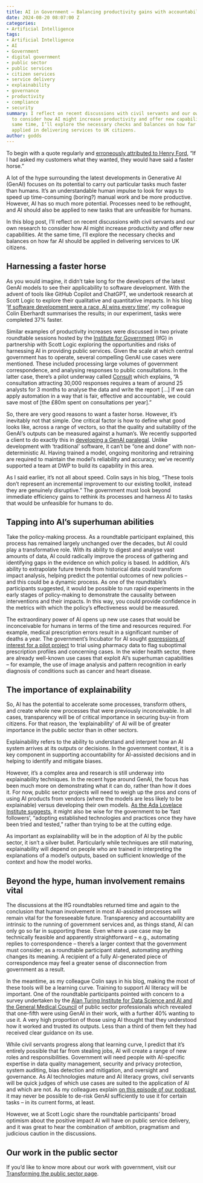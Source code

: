 ```yaml
---
title: AI in Government – Balancing productivity gains with accountability
date: 2024-08-20 08:07:00 Z
categories:
- Artificial Intelligence
tags:
- Artificial Intelligence
- AI
- Government
- digital government
- public sector
- public services
- citizen services
- service delivery
- explainability
- governance
- productivity
- compliance
- security
summary: I reflect on recent discussions with civil servants and our own research
  to consider how AI might increase productivity and offer new capabilities. At the
  same time, I’ll explore the necessary checks and balances on how far AI should be
  applied in delivering services to UK citizens.
author: godds
---
```


To begin with a quote regularly and [erroneously attributed to Henry Ford](https://quoteinvestigator.com/2011/07/28/ford-faster-horse/), “If I had asked my customers what they wanted, they would have said a faster horse.”

A lot of the hype surrounding the latest developments in Generative AI (GenAI) focuses on its potential to carry out particular tasks much faster than humans. It’s an understandable human impulse to look for ways to speed up time-consuming (boring?) manual work and be more productive. However, AI has so much more potential. Processes need to be rethought, and AI should also be applied to new tasks that are unfeasible for humans.

In this blog post, I’ll reflect on recent discussions with civil servants and our own research to consider how AI might increase productivity and offer new capabilities. At the same time, I’ll explore the necessary checks and balances on how far AI should be applied in delivering services to UK citizens.

## Harnessing a faster horse

As you would imagine, it didn’t take long for the developers of the latest GenAI models to see their applicability to software development. With the advent of tools like GitHub Copilot and ChatGPT, we undertook research at Scott Logic to explore their qualitative and quantitative impacts. In his blog ‘[If software development were a race, AI wins every time](https://blog.scottlogic.com/2023/12/18/software-development-ai-wins-the-race.html)’, my colleague Colin Eberhardt summarises the results; in our experiment, tasks were completed 37% faster.

Similar examples of productivity increases were discussed in two private roundtable sessions hosted by the [Institute for Government](https://www.instituteforgovernment.org.uk/) (IfG) in partnership with Scott Logic exploring the opportunities and risks of harnessing AI in providing public services. Given the scale at which central government has to operate, several compelling GenAI use cases were mentioned. These included processing large volumes of government correspondence, and analysing responses to public consultations. In the latter case, there’s a pilot underway called [Consult](https://ai.gov.uk/projects/consult/) which explains, “A consultation attracting 30,000 responses requires a team of around 25 analysts for 3 months to analyse the data and write the report \[...\] If we can apply automation in a way that is fair, effective and accountable, we could save most of \[the £80m spent on consultations per year\].”

So, there are very good reasons to want a faster horse. However, it’s inevitably not that simple. One critical factor is how to define what good looks like, across a range of vectors, so that the quality and suitability of the GenAI’s outputs can be measured against a human’s. We recently supported a client to do exactly this in [developing a GenAI paralegal](https://www.scottlogic.com/our-work/blinqx-building-genai-paralegal). Unlike development with ‘traditional’ software, it can’t be “one and done” with non-deterministic AI. Having trained a model, ongoing monitoring and retraining are required to maintain the model’s reliability and accuracy; we’ve recently supported a team at DWP to build its capability in this area.

As I said earlier, it’s not all about speed. Colin says in his blog, “These tools don’t represent an incremental improvement to our existing toolkit, instead they are genuinely disruptive.” The government must look beyond immediate efficiency gains to rethink its processes and harness AI to tasks that would be unfeasible for humans to do.

## Tapping into AI’s superhuman abilities

Take the policy-making process. As a roundtable participant explained, this process has remained largely unchanged over the decades, but AI could play a transformative role. With its ability to digest and analyse vast amounts of data, AI could radically improve the process of gathering and identifying gaps in the evidence on which policy is based. In addition, AI’s ability to extrapolate future trends from historical data could transform impact analysis, helping predict the potential outcomes of new policies – and this could be a dynamic process. As one of the roundtable’s participants suggested, it would be possible to run rapid experiments in the early stages of policy-making to demonstrate the causality between interventions and their impacts. In this way, you could provide confidence in the metrics with which the policy’s effectiveness would be measured.

The extraordinary power of AI opens up new use cases that would be inconceivable for humans in terms of the time and resources required. For example, medical prescription errors result in a significant number of deaths a year. The government’s Incubator for AI sought [expressions of interest for a pilot project](https://ai.gov.uk/files/Incubator%20for%20AI%20-%20Expressions%20of%20Interest%20for%20Pharmacy%20Data%20project.pdf) to trial using pharmacy data to flag suboptimal prescription profiles and concerning cases. In the wider health sector, there are already well-known use cases that exploit AI’s superhuman capabilities – for example, the use of image analysis and pattern recognition in early diagnosis of conditions such as cancer and heart disease.

## The importance of explainability

So, AI has the potential to accelerate some processes, transform others, and create whole new processes that were previously inconceivable. In all cases, transparency will be of critical importance in securing buy-in from citizens. For that reason, the ‘explainability’ of AI will be of greater importance in the public sector than in other sectors.

Explainability refers to the ability to understand and interpret how an AI system arrives at its outputs or decisions. In the government context, it is a key component in supporting accountability for AI-assisted decisions and in helping to identify and mitigate biases.

However, it’s a complex area and research is still underway into explainability techniques. In the recent hype around GenAI, the focus has been much more on demonstrating what it can do, rather than how it does it. For now, public sector projects will need to weigh up the pros and cons of using AI products from vendors (where the models are less likely to be explainable) versus developing their own models. [As the Ada Lovelace Institute suggests](https://www.adalovelaceinstitute.org/policy-briefing/foundation-models-public-sector/), it might also be wise for the government to be ‘fast followers’, “adopting established technologies and practices once they have been tried and tested,” rather than trying to be at the cutting edge.

As important as explainability will be in the adoption of AI by the public sector, it isn’t a silver bullet. Particularly while techniques are still maturing, explainability will depend on people who are trained in interpreting the explanations of a model’s outputs, based on sufficient knowledge of the context and how the model works.

## Beyond the hype, human involvement remains vital

The discussions at the IfG roundtables returned time and again to the conclusion that human involvement in most AI-assisted processes will remain vital for the foreseeable future. Transparency and accountability are intrinsic to the running of government services and, as things stand, AI can only go so far in supporting these. Even where a use case may be technically feasible and apparently straightforward – e.g., automating replies to correspondence – there’s a larger context that the government must consider; as a roundtable participant stated, automating anything changes its meaning. A recipient of a fully AI-generated piece of correspondence may feel a greater sense of disconnection from government as a result.

In the meantime, as my colleague Colin says in his blog, making the most of these tools will be a learning curve. Training to support AI literacy will be important. One of the roundtable participants pointed with concern to a survey undertaken by the [Alan Turing Institute for Data Science and AI and the General Medical Council](https://www.turing.ac.uk/research/research-projects/understanding-use-and-impacts-perceptive-predictive-and-generative-ai) of public sector professionals which revealed that one-fifth were using GenAI in their work, with a further 40% wanting to use it. A very high proportion of those using AI thought that they understood how it worked and trusted its outputs. Less than a third of them felt they had received clear guidance on its use.

While civil servants progress along that learning curve, I predict that it’s entirely possible that far from stealing jobs, AI will create a range of new roles and responsibilities. Government will need people with AI-specific expertise in data quality management, security and privacy protection, system auditing, bias detection and mitigation, and oversight and governance. As AI technologies mature and AI literacy grows, civil servants will be quick judges of which use cases are suited to the application of AI and which are not. As my colleagues explain [on this episode of our podcast](https://blog.scottlogic.com/2024/07/08/beyond-the-hype-will-we-ever-be-able-to-secure-genai.html), it may never be possible to de-risk GenAI sufficiently to use it for certain tasks – in its current forms, at least.

However, we at Scott Logic share the roundtable participants’ broad optimism about the positive impact AI will have on public service delivery, and it was great to hear the combination of ambition, pragmatism and judicious caution in the discussions.

## Our work in the public sector

If you’d like to know more about our work with government, visit our [Transforming the public sector page](https://www.scottlogic.com/what-we-do/transforming-the-public-sector).